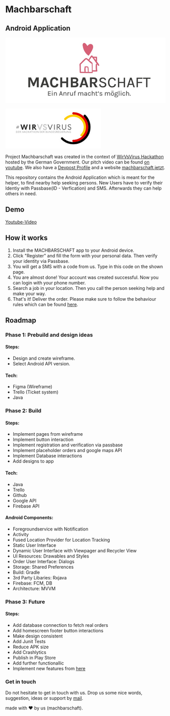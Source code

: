 # Machbarschaft
## Android Application

![Machbarschaft Logo](images/logo.jpeg)

![WirVsVirus Hackathon Logo](images/wirvsvirus_logo.jpg)

Project Machbarschaft was created in the context of [WirVsVirus Hackathon](https://wirvsvirushackathon.org/) hosted by the German Government. Our pitch video can be found [on youtube](https://www.youtube.com/watch?v=8YJ0I0dMmWg). We also have a [Devpost Profile](https://devpost.com/software/einanrufhilft) and a website [machbarschaft.jetzt](https://machbarschaft.jetzt/).

This repository contains the Android Application which is meant for the helper, to find nearby help seeking persons. New Users have to verify their Identiy with Passbase(ID - Verfication) and SMS. Afterwards they can help others in need. 
## Demo

[Youtube-Video](https://www.youtube.com/watch?v=fREWWjGuxm4)

## How it works

1. Install the MACHBARSCHAFT app to your Android device.
2. Click "Register" and fill the form with your personal data. Then verify your identity via Passbase.
3. You will get a SMS with a code from us. Type in this code on the shown page.
4. You are almost done! Your account was created successful. Now you can login with your phone number.
5. Search a job in your location. Then you call the person seeking help and make your way.
6. That's it! Deliver the order. Please make sure to follow the behaviour rules which can be found [here](https://github.com/machbarschaft/machbarschaft/blob/master/Verhaltensempfehlungen_für_MACHBAR_EINKAUF.pdf).

## Roadmap
### Phase 1: Prebuild and design ideas
#### Steps:
* Design and create wireframe.
* Select Android API version.

#### Tech:
* Figma (Wireframe)
* Trello (Ticket system)
* Java


### Phase 2: Build
#### Steps:
* Implement pages from wireframe
* Implement button interaction
* Implement registration and verification via passbase
* Implement placeholder orders and google maps API
* Implement Database interactions 
* Add designs to app

#### Tech:
* Java
* Trello 
* Github
* Google API
* Firebase API

#### Android Components:
* Foregroundservice with Notification 
* Activity
* Fused Location Provider for Location Tracking
* Static User Interface 
* Dynamic User Interface with Viewpager and Recycler View
* UI Resources: Drawables and Styles 
* Order User Interface: Dialogs 
* Storage: Shared Preferences 
* Build: Gradle
* 3rd Party Libaries: Rxjava
* Firebase: FCM, DB
* Architecture: MVVM 

### Phase 3: Future
#### Steps:
* Add database connection to fetch real orders
* Add homescreen footer button interactions
* Make design consistent 
* Add Junit Tests 
* Reduce APK size 
* Add Crashlytics 
* Publish in Play Store 
* Add further functionallic
* Implement new features from [here](https://github.com/machbarschaft/machbarschaft)

### Get in touch
Do not hesitate to get in touch with us. Drop us some nice words, suggestion, ideas or support by <a href="mailto:hallo@machbarschaft.jetzt?subject=hi">mail</a>. 

made with ❤ by us (machbarschaft).

